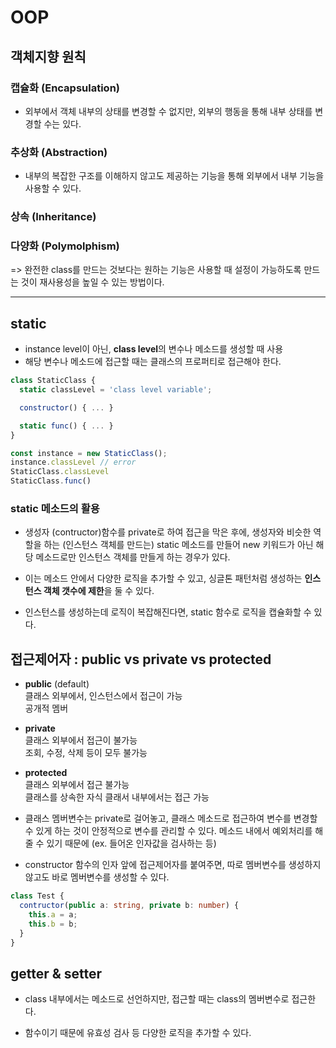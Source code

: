 # OOP

## 객체지향 원칙

### 캡슐화 (Encapsulation)

- 외부에서 객체 내부의 상태를 변경할 수 없지만, 외부의 행동을 통해 내부 상태를 변경할 수는 있다.

### 추상화 (Abstraction)

- 내부의 복잡한 구조를 이해하지 않고도 제공하는 기능을 통해 외부에서 내부 기능을 사용할 수 있다.

### 상속 (Inheritance)

### 다양화 (Polymolphism)

=> 완전한 class를 만드는 것보다는 원하는 기능은 사용할 때 설정이 가능하도록 만드는 것이 재사용성을 높일 수 있는 방법이다.

---

## static

- instance level이 아닌, **class level**의 변수나 메소드를 생성할 때 사용
- 해당 변수나 메소드에 접근할 때는 클래스의 프로퍼티로 접근해야 한다.

```js
class StaticClass {
  static classLevel = 'class level variable';

  constructor() { ... }

  static func() { ... }
}

const instance = new StaticClass();
instance.classLevel // error
StaticClass.classLevel
StaticClass.func()
```

### static 메소드의 활용

- 생성자 (contructor)함수를 private로 하여 접근을 막은 후에, 생성자와 비슷한 역할을 하는 (인스턴스 객체를 만드는) static 메소드를 만들어 new 키워드가 아닌 해당 메소드로만 인스턴스 객체를 만들게 하는 경우가 있다.

- 이는 메소드 안에서 다양한 로직을 추가할 수 있고, 싱글톤 패턴처럼 생성하는 **인스턴스 객체 갯수에 제한**을 둘 수 있다.

- 인스턴스를 생성하는데 로직이 복잡해진다면, static 함수로 로직을 캡슐화할 수 있다.

## 접근제어자 : public vs private vs protected

- **public** (default)  
  클래스 외부에서, 인스턴스에서 접근이 가능  
  공개적 멤버

- **private**  
  클래스 외부에서 접근이 불가능  
  조회, 수정, 삭제 등이 모두 불가능

- **protected**  
  클래스 외부에서 접근 불가능  
  클래스를 상속한 자식 클래서 내부에서는 접근 가능

- 클래스 멤버변수는 private로 걸어놓고, 클래스 메소드로 접근하여 변수를 변경할 수 있게 하는 것이 안정적으로 변수를 관리할 수 있다. 메소드 내에서 예외처리를 해줄 수 있기 때문에 (ex. 들어온 인자값을 검사하는 등)

- constructor 함수의 인자 앞에 접근제어자를 붙여주면, 따로 멤버변수를 생성하지 않고도 바로 멤버변수를 생성할 수 있다.

```ts
class Test {
  contructor(public a: string, private b: number) {
    this.a = a;
    this.b = b;
  }
}
```

## getter & setter

- class 내부에서는 메소드로 선언하지만, 접근할 때는 class의 멤버변수로 접근한다.

- 함수이기 때문에 유효성 검사 등 다양한 로직을 추가할 수 있다.

```

```
